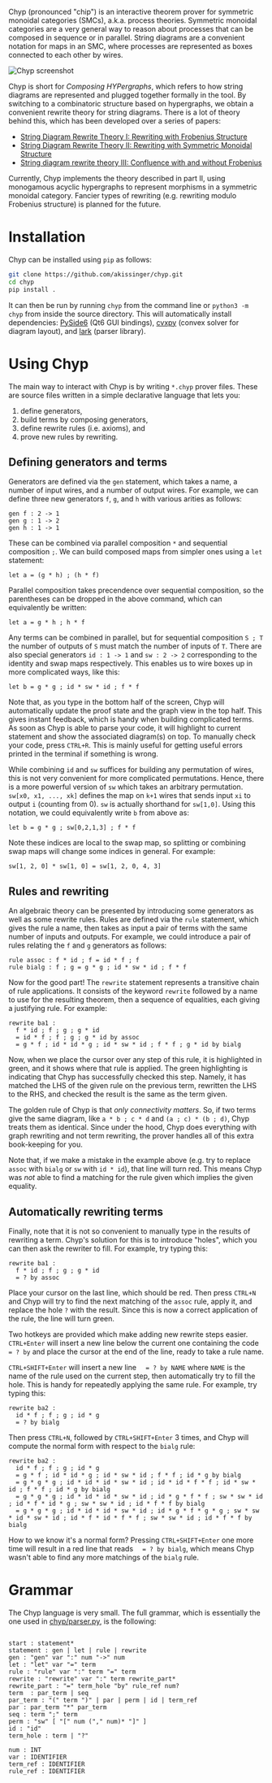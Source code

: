 Chyp (pronounced "chip") is an interactive theorem prover for symmetric monoidal categories (SMCs), a.k.a. process theories. Symmetric monoidal categories are a very general way to reason about processes that can be composed in sequence or in parallel. String diagrams are a convenient notation for maps in an SMC, where processes are represented as boxes connected to each other by wires.

![Chyp screenshot](https://github.com/akissinger/chyp/raw/master/chyp-screen.png)

Chyp is short for _Composing HYPergraphs_, which refers to how string diagrams are represented and plugged together formally in the tool. By switching to a combinatoric structure based on hypergraphs, we obtain a convenient rewrite theory for string diagrams. There is a lot of theory behind this, which has been developed over a series of papers:

* [String Diagram Rewrite Theory I: Rewriting with Frobenius Structure](https://arxiv.org/abs/2012.01847)
* [String Diagram Rewrite Theory II: Rewriting with Symmetric Monoidal Structure](https://arxiv.org/abs/2104.14686)
* [String diagram rewrite theory III: Confluence with and without Frobenius](https://discovery.ucl.ac.uk/id/eprint/10151067/1/string-diagram-rewrite-theory-iii-confluence-with-and-without-frobenius.pdf)

Currently, Chyp implements the theory described in part II, using monogamous acyclic hypergraphs to represent morphisms in a symmetric monoidal category. Fancier types of rewriting (e.g. rewriting modulo Frobenius structure) is planned for the future.


# Installation

Chyp can be installed using `pip` as follows:

```bash
git clone https://github.com/akissinger/chyp.git
cd chyp
pip install .
```

It can then be run by running `chyp` from the command line or `python3 -m chyp` from inside the source directory. This will automatically install dependencies: [PySide6](https://pypi.org/project/PySide6/) (Qt6 GUI bindings), [cvxpy](https://www.cvxpy.org/) (convex solver for diagram layout), and [lark](https://github.com/lark-parser/lark) (parser library).


# Using Chyp

The main way to interact with Chyp is by writing `*.chyp` prover files. These are source files written in a simple declarative language that lets you:
1. define generators,
2. build terms by composing generators,
3. define rewrite rules (i.e. axioms), and
4. prove new rules by rewriting.

## Defining generators and terms

Generators are defined via the `gen` statement, which takes a name, a number of input wires, and a number of output wires. For example, we can define three new generators `f`, `g`, and `h` with various arities as follows:

    gen f : 2 -> 1
    gen g : 1 -> 2
    gen h : 1 -> 1

These can be combined via parallel composition `*` and sequential composition `;`. We can build composed maps from simpler ones using a `let` statement:

    let a = (g * h) ; (h * f)

Parallel composition takes precendence over sequential composition, so the parentheses can be dropped in the above command, which can equivalently be written:

    let a = g * h ; h * f

Any terms can be combined in parallel, but for sequential composition `S ; T` the number of outputs of `S` must match the number of inputs of `T`. There are also special generators `id : 1 -> 1` and `sw : 2 -> 2` corresponding to the identity and swap maps respectively. This enables us to wire boxes up in more complicated ways, like this:

    let b = g * g ; id * sw * id ; f * f

Note that, as you type in the bottom half of the screen, Chyp will automatically update the proof state and the graph view in the top half. This gives instant feedback, which is handy when building complicated terms. As soon as Chyp is able to parse your code, it will highlight to current statement and show the associated diagram(s) on top. To manually check your code, press `CTRL+R`. This is mainly useful for getting useful errors printed in the terminal if something is wrong.

While combining `id` and `sw` suffices for building any permutation of wires, this is not very convenient for more complicated permutations. Hence, there is a more powerful version of `sw` which takes an arbitrary permutation. `sw[x0, x1, ..., xk]` defines the map on `k+1` wires that sends input `xi` to output `i` (counting from 0). `sw` is actually shorthand for `sw[1,0]`. Using this notation, we could equivalently write `b` from above as:

    let b = g * g ; sw[0,2,1,3] ; f * f

Note these indices are local to the swap map, so splitting or combining swap maps will change some indices in general. For example:

    sw[1, 2, 0] * sw[1, 0] = sw[1, 2, 0, 4, 3]


## Rules and rewriting

An algebraic theory can be presented by introducing some generators as well as some rewrite rules. Rules are defined via the `rule` statement, which gives the rule a name, then takes as input a pair of terms with the same number of inputs and outputs. For example, we could introduce a pair of rules relating the `f` and `g` generators as follows:

    rule assoc : f * id ; f = id * f ; f
    rule bialg : f ; g = g * g ; id * sw * id ; f * f

Now for the good part! The `rewrite` statement represents a transitive chain of rule applications. It consists of the keyword `rewrite` followed by a name to use for the resulting theorem, then a sequence of equalities, each giving a justifying rule. For example:

    rewrite ba1 :
      f * id ; f ; g ; g * id
      = id * f ; f ; g ; g * id by assoc
      = g * f ; id * id * g ; id * sw * id ; f * f ; g * id by bialg

Now, when we place the cursor over any step of this rule, it is highlighted in green, and it shows where that rule is applied. The green highlighting is indicating that Chyp has successfully checked this step. Namely, it has matched the LHS of the given rule on the previous term, rewritten the LHS to the RHS, and checked the result is the same as the term given.

The golden rule of Chyp is that _only connectivity matters_. So, if two terms give the same diagram, like `a * b ; c * d` and `(a ; c) * (b ; d)`, Chyp treats them as identical. Since under the hood, Chyp does everything with graph rewriting and not term rewriting, the prover handles all of this extra book-keeping for you.

Note that, if we make a mistake in the example above (e.g. try to replace `assoc` with `bialg` or `sw` with `id * id`), that line will turn red. This means Chyp was _not_ able to find a matching for the rule given which implies the given equality.

## Automatically rewriting terms

Finally, note that it is not so convenient to manually type in the results of rewriting a term. Chyp's solution for this is to introduce "holes", which you can then ask the rewriter to fill. For example, try typing this:

    rewrite ba1 :
      f * id ; f ; g ; g * id
      = ? by assoc

Place your cursor on the last line, which should be red. Then press `CTRL+N` and Chyp will try to find the next matching of the `assoc` rule, apply it, and replace the hole `?` with the result. Since this is now a correct application of the rule, the line will turn green.

Two hotkeys are provided which make adding new rewrite steps easier. `CTRL+Enter` will insert a new line below the current one containing the code `  = ? by ` and place the cursor at the end of the line, ready to take a rule name.

`CTRL+SHIFT+Enter` will insert a new line `  = ? by NAME` where `NAME` is the name of the rule used on the current step, then automatically try to fill the hole. This is handy for repeatedly applying the same rule. For example, try typing this:

    rewrite ba2 :
      id * f ; f ; g ; id * g
      = ? by bialg

Then press `CTRL+N`, followed by `CTRL+SHIFT+Enter` 3 times, and Chyp will compute the normal form with respect to the `bialg` rule:

    rewrite ba2 :
      id * f ; f ; g ; id * g
      = g * f ; id * id * g ; id * sw * id ; f * f ; id * g by bialg
      = g * g * g ; id * id * id * sw * id ; id * id * f * f ; id * sw * id ; f * f ; id * g by bialg
      = g * g * g ; id * id * id * sw * id ; id * g * f * f ; sw * sw * id ; id * f * id * g ; sw * sw * id ; id * f * f by bialg
      = g * g * g ; id * id * id * sw * id ; id * g * f * g * g ; sw * sw * id * sw * id ; id * f * id * f * f ; sw * sw * id ; id * f * f by bialg

How to we know it's a normal form? Pressing `CTRL+SHIFT+Enter` one more time will result in a red line that reads `  = ? by bialg`, which means Chyp wasn't able to find any more matchings of the `bialg` rule.

# Grammar

The Chyp language is very small. The full grammar, which is essentially the one used in [chyp/parser.py](https://github.com/akissinger/chyp/blob/master/chyp/parser.py), is the following:

```lark

start : statement*
statement : gen | let | rule | rewrite
gen : "gen" var ":" num "->" num
let : "let" var "=" term
rule : "rule" var ":" term "=" term
rewrite : "rewrite" var ":" term rewrite_part*
rewrite_part : "=" term_hole "by" rule_ref num?
term  : par_term | seq
par_term : "(" term ")" | par | perm | id | term_ref
par : par_term "*" par_term
seq : term ";" term
perm : "sw" [ "[" num ("," num)* "]" ]
id : "id"
term_hole : term | "?"

num : INT
var : IDENTIFIER
term_ref : IDENTIFIER
rule_ref : IDENTIFIER

```
